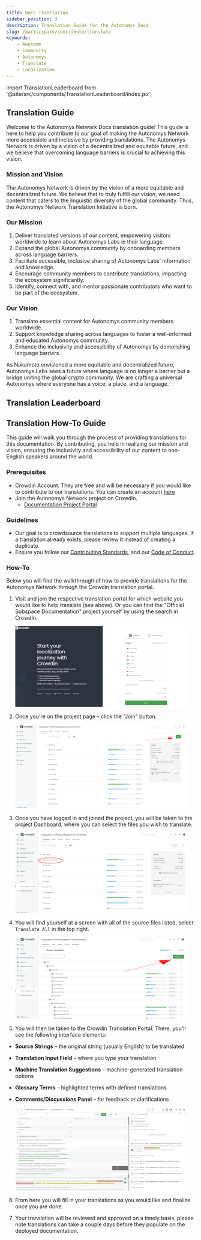 ```yaml
---
title: Docs Translation
sidebar_position: 3
description: Translation Guide for the Autonomys Docs
slug: /participate/contribute/translate
keywords:
    - Awesome
    - Community
    - Autonomys
    - Translate
    - Localization
---
```

import TranslationLeaderboard from '@site/src/components/TranslationLeaderboard/index.jsx';

## Translation Guide

Welcome to the Autonomys Network Docs translation guide! This guide is here to help you contribute to our goal of making the Autonomys Network more accessible and inclusive by providing translations. The Autonomys Network is driven by a vision of a decentralized and equitable future, and we believe that overcoming language barriers is crucial to achieving this vision.

### Mission and Vision

The Autonomys Network is driven by the vision of a more equitable and decentralized future. We believe that to truly fulfill our vision, we need content that caters to the linguistic diversity of the global community. Thus, the Autonomys Network Translation Initiative is born.

### Our Mission
1. Deliver translated versions of our content, empowering visitors worldwide to learn about Autonomys Labs in their language.
2. Expand the global Autonomys community by onboarding members across language barriers.
3. Facilitate accessible, inclusive sharing of Autonomys Labs' information and knowledge.
4. Encourage community members to contribute translations, impacting the ecosystem significantly.
5. Identify, connect with, and mentor passionate contributors who want to be part of the ecosystem.

### Our Vision
1. Translate essential content for Autonomys community members worldwide.
2. Support knowledge sharing across languages to foster a well-informed and educated Autonomys community.
3. Enhance the inclusivity and accessibility of Autonomys by demolishing language barriers.

As Nakamoto envisioned a more equitable and decentralized future, Autonomys Labs sees a future where language is no longer a barrier but a bridge uniting the global crypto community. We are crafting a universal Autonomys where everyone has a voice, a place, and a language.

## Translation Leaderboard

<TranslationLeaderboard />

## Translation How-To Guide

This guide will walk you through the process of providing translations for this documentation. By contributing, you help in realizing our mission and vision, ensuring the inclusivity and accessibility of our content to non-English speakers around the world.

### Prerequisites

- Crowdin Account: They are free and will be necessary if you would like to contribute to our translations. You can create an account [here](https://accounts.crowdin.com/register)
- Join the Autonomys Network project on Crowdin.
    - [Documentation Project Portal](https://crowdin.com/project/subspace-docs)

### Guidelines

- Our goal is to crowdsource translations to support multiple languages. If a translation already exists, please review it instead of creating a duplicate.
- Ensure you follow our [Contributing Standards](/participate/contribute/translate), and our [Code of Conduct](/participate/contribute/code-of-conduct).

### How-To

Below you will find the walkthrough of how to provide translations for the Autonomys Network through the Crowdin translation portal. 

1. Visit and join the respective translation portal for which website you would like to help translate (see above).
   Or you can find the "Official Subspace Documentation" project yourself by using the search in CrowdIn.

    ![translate-step-1](/img/doc-imgs/crowdin/crowdin_login_page.png)

2. Once you're on the project page – click the "Join" button.

    ![translate-step-2](/img/doc-imgs/crowdin/crowdin_join_page.png)

3. Once you have logged in and joined the project, you will be taken to the project Dashboard, where you can select the files you wish to translate.

    ![translate-step-3](/img/doc-imgs/crowdin/crowdin_project_page_lang_select.png)

4. You will find yourself at a screen with all of the source files listed, select `Translate All` in the top right.

    ![translate-step-4](/img/doc-imgs/crowdin/crowdin_translate_all_btn.png)

5. You will then be taken to the Crowdin Translation Portal. There, you'll see the following interface elements:

- **Source Strings** – the original string (usually English) to be translated
- **Translation Input Field** – where you type your translation
- **Machine Translation Suggestions** – machine-generated translation options
- **Glossary Terms** – highlighted terms with defined translations
- **Comments/Discussions Panel** – for feedback or clarifications

    ![translate-step-5](/img/doc-imgs/crowdin/crowdin_translation_portal.png)

6. From here you will fill in your translations as you would like and finalize once you are done.

7. Your translation will be reviewed and approved on a timely basis, please note translations can take a couple days before they populate on the deployed documentation.
